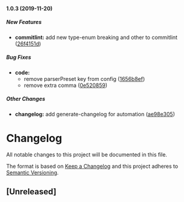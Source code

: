 #### 1.0.3 (2019-11-20)

##### New Features

* **commitlint:**  add new type-enum breaking and other to commitlint ([26f4151d](https://github.com/dreamistlabs/config-commitlint/commit/26f4151da2ce5781f7066fc944ae118d7ef2c70f))

##### Bug Fixes

* **code:**
  *  remove parserPreset key from config ([1656b8ef](https://github.com/dreamistlabs/config-commitlint/commit/1656b8ef57bcf3665804d7f625e5ec06ffcc9dd8))
  *  remove extra comma ([0e520859](https://github.com/dreamistlabs/config-commitlint/commit/0e520859468727e44d316404be643a3e1c7f41b8))

##### Other Changes

* **changelog:**  add generate-changelog for automation ([ae98e305](https://github.com/dreamistlabs/config-commitlint/commit/ae98e30573e2ad3a92846e1367f53ea2f731cf73))

# Changelog

All notable changes to this project will be documented in this file.

The format is based on [Keep a Changelog](http://keepachangelog.com/en/1.0.0/) and this project adheres to [Semantic Versioning](http://semver.org/spec/v2.0.0.html).

## [Unreleased]

